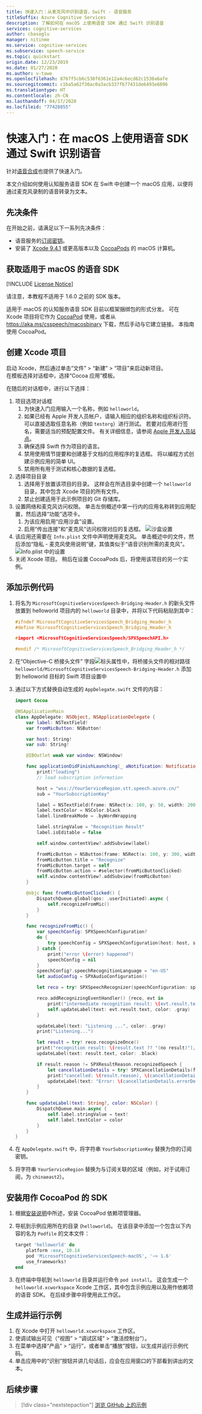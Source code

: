 ```yaml
---
title: 快速入门：从麦克风中识别语音，Swift - 语音服务
titleSuffix: Azure Cognitive Services
description: 了解如何在 macOS 上使用语音 SDK 通过 Swift 识别语音
services: cognitive-services
author: cbasoglu
manager: nitinme
ms.service: cognitive-services
ms.subservice: speech-service
ms.topic: quickstart
origin.date: 12/23/2019
ms.date: 01/27/2020
ms.author: v-tawe
ms.openlocfilehash: 8767f5cb6c538f6361e12a4c6ecd62c1530a6afe
ms.sourcegitcommit: c1ba5a62f30ac0a3acb337fb77431de6493e6096
ms.translationtype: HT
ms.contentlocale: zh-CN
ms.lasthandoff: 04/17/2020
ms.locfileid: "77428855"
---
```

# <a name="quickstart-recognize-speech-in-swift-on-macos-using-the-speech-sdk"></a>快速入门：在 macOS 上使用语音 SDK 通过 Swift 识别语音

针对[语音合成](~/articles/cognitive-services/Speech-Service/quickstarts/text-to-speech-langs/swift-macos.md)也提供了快速入门。

本文介绍如何使用认知服务语音 SDK 在 Swift 中创建一个 macOS 应用，以便将通过麦克风录制的语音转录为文本。

## <a name="prerequisites"></a>先决条件

在开始之前，请满足以下一系列先决条件：

* 语音服务的[订阅密钥](~/articles/cognitive-services/Speech-Service/get-started.md)。
* 安装了 [Xcode 9.4.1](https://geo.itunes.apple.com/us/app/xcode/id497799835?mt=12) 或更高版本以及 [CocoaPods](https://cocoapods.org/) 的 macOS 计算机。

## <a name="get-the-speech-sdk-for-macos"></a>获取适用于 macOS 的语音 SDK

[!INCLUDE [License Notice](~/includes/cognitive-services-speech-service-license-notice.md)]

请注意，本教程不适用于 1.6.0 之前的 SDK 版本。

适用于 macOS 的认知服务语音 SDK 目前以框架捆绑包的形式分发。
可在 Xcode 项目将它作为 [CocoaPod](https://cocoapods.org/) 使用，或者从 https://aka.ms/csspeech/macosbinary 下载，然后手动与它建立链接。 本指南使用 CocoaPod。

## <a name="create-an-xcode-project"></a>创建 Xcode 项目

启动 Xcode，然后通过单击“文件” > “新建” > “项目”来启动新项目。   
在模板选择对话框中，选择“Cocoa 应用”模板。

在随后的对话框中，进行以下选择：

1. 项目选项对话框
    1. 为快速入门应用输入一个名称，例如 `helloworld`。
    1. 如果已经有 Apple 开发人员帐户，请输入相应的组织名称和组织标识符。 可以直接选取任意名称（例如 `testorg`）进行测试。 若要对应用进行签名，需要适当的预配配置文件。 有关详细信息，请参阅 [Apple 开发人员站点](https://developer.apple.com/)。
    1. 确保选择 Swift 作为项目的语言。
    1. 禁用使用情节提要和创建基于文档的应用程序的复选框。 将以编程方式创建示例应用的简单 UI。
    1. 禁用所有用于测试和核心数据的复选框。
1. 选择项目目录
    1. 选择用于放置该项目的目录。 这样会在所选目录中创建一个 `helloworld` 目录，其中包含 Xcode 项目的所有文件。
    1. 禁止创建适用于此示例项目的 Git 存储库。
1. 设置网络和麦克风访问权限。 单击左侧概述中第一行内的应用名称转到应用配置，然后选择“功能”选项卡。
    1. 为该应用启用“应用沙盒”设置。
    1. 启用“传出连接”和“麦克风”访问权限对应的复选框。
    ![沙盒设置](~/articles/cognitive-services/Speech-Service/media/sdk/qs-swift-macos-sandbox.png)
1. 该应用还需要在 `Info.plist` 文件中声明使用麦克风。 单击概述中的文件，然后添加“隐私 - 麦克风使用说明”键，其值类似于“语音识别所需的麦克风”。
    ![Info.plist 中的设置](~/articles/cognitive-services/Speech-Service/media/sdk/qs-swift-macos-info-plist.png)
1. 关闭 Xcode 项目。 稍后在设置 CocoaPods 后，将使用该项目的另一个实例。

## <a name="add-the-sample-code"></a>添加示例代码

1. 将名为 `MicrosoftCognitiveServicesSpeech-Bridging-Header.h` 的新头文件放置到 helloworld 项目内的 `helloworld` 目录中，并将以下代码粘贴到其中：

    ```cpp
    #ifndef MicrosoftCognitiveServicesSpeech_Bridging_Header_h
    #define MicrosoftCognitiveServicesSpeech_Bridging_Header_h
    
    #import <MicrosoftCognitiveServicesSpeech/SPXSpeechAPI.h>
    
    #endif /* MicrosoftCognitiveServicesSpeech_Bridging_Header_h */
    ```
1. 在“Objective-C 桥接头文件”  字段![标头属性](~/articles/cognitive-services/Speech-Service/media/sdk/qs-swift-macos-bridging-header.png)中，将桥接头文件的相对路径 `helloworld/MicrosoftCognitiveServicesSpeech-Bridging-Header.h` 添加到 helloworld 目标的 Swift 项目设置中
1. 通过以下方式替换自动生成的 `AppDelegate.swift` 文件的内容：

    ```swift
    import Cocoa
    
    @NSApplicationMain
    class AppDelegate: NSObject, NSApplicationDelegate {
        var label: NSTextField!
        var fromMicButton: NSButton!
    
        var host: String!
        var sub: String!
    
        @IBOutlet weak var window: NSWindow!
    
        func applicationDidFinishLaunching(_ aNotification: Notification) {
            print("loading")
            // load subscription information

            host = "wss://YourServiceRegion.stt.speech.azure.cn/"
            sub = "YourSubscriptionKey"
    
            label = NSTextField(frame: NSRect(x: 100, y: 50, width: 200, height: 200))
            label.textColor = NSColor.black
            label.lineBreakMode = .byWordWrapping
    
            label.stringValue = "Recognition Result"
            label.isEditable = false
    
            self.window.contentView?.addSubview(label)
    
            fromMicButton = NSButton(frame: NSRect(x: 100, y: 300, width: 200, height: 30))
            fromMicButton.title = "Recognize"
            fromMicButton.target = self
            fromMicButton.action = #selector(fromMicButtonClicked)
            self.window.contentView?.addSubview(fromMicButton)
        }
    
        @objc func fromMicButtonClicked() {
            DispatchQueue.global(qos: .userInitiated).async {
                self.recognizeFromMic()
            }
        }
    
        func recognizeFromMic() {
            var speechConfig: SPXSpeechConfiguration?
            do {
                try speechConfig = SPXSpeechConfiguration(host: host, subscription: sub)
            } catch {
                print("error \(error) happened")
                speechConfig = nil
            }
            speechConfig?.speechRecognitionLanguage = "en-US"
            let audioConfig = SPXAudioConfiguration()
    
            let reco = try! SPXSpeechRecognizer(speechConfiguration: speechConfig!, audioConfiguration: audioConfig)
    
            reco.addRecognizingEventHandler() {reco, evt in
                print("intermediate recognition result: \(evt.result.text ?? "(no result)")")
                self.updateLabel(text: evt.result.text, color: .gray)
            }
    
            updateLabel(text: "Listening ...", color: .gray)
            print("Listening...")
    
            let result = try! reco.recognizeOnce()
            print("recognition result: \(result.text ?? "(no result)"), reason: \(result.reason.rawValue)")
            updateLabel(text: result.text, color: .black)
    
            if result.reason != SPXResultReason.recognizedSpeech {
                let cancellationDetails = try! SPXCancellationDetails(fromCanceledRecognitionResult: result)
                print("cancelled: \(result.reason), \(cancellationDetails.errorDetails)")
                updateLabel(text: "Error: \(cancellationDetails.errorDetails)", color: .red)
            }
        }
    
        func updateLabel(text: String?, color: NSColor) {
            DispatchQueue.main.async {
                self.label.stringValue = text!
                self.label.textColor = color
            }
        }
    }
    ```
1. 在 `AppDelegate.swift` 中，将字符串 `YourSubscriptionKey` 替换为你的订阅密钥。
1. 将字符串 `YourServiceRegion` 替换为与订阅关联的区域（例如，对于试用订阅，为 `chinaeast2`）。

## <a name="install-the-sdk-as-a-cocoapod"></a>安装用作 CocoaPod 的 SDK

1. 根据[安装说明](https://guides.cocoapods.org/using/getting-started.html)中所述，安装 CocoaPod 依赖项管理器。
1. 导航到示例应用所在的目录 (`helloworld`)。 在该目录中添加一个包含以下内容的名为 `Podfile` 的文本文件：

    ```ruby
    target 'helloworld' do
        platform :osx, 10.14
        pod 'MicrosoftCognitiveServicesSpeech-macOS', '~> 1.6'
        use_frameworks!
    end
    ```
1. 在终端中导航到 `helloworld` 目录并运行命令 `pod install`。 这会生成一个 `helloworld.xcworkspace` Xcode 工作区，其中包含示例应用以及用作依赖项的语音 SDK。 在后续步骤中将使用此工作区。

## <a name="build-and-run-the-sample"></a>生成并运行示例

1. 在 Xcode 中打开 `helloworld.xcworkspace` 工作区。
1. 使调试输出可见（“视图”   > “调试区域”   >   “激活控制台”）。
1. 在菜单中选择“产品” > “运行”，或者单击“播放”按钮，以生成并运行示例代码。   
1. 单击应用中的“识别”按钮并讲几句话后，应会在应用窗口的下部看到讲出的文本。

## <a name="next-steps"></a>后续步骤

> [!div class="nextstepaction"]
> [浏览 GitHub 上的示例](https://github.com/Azure-Samples/cognitive-services-speech-sdk)